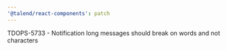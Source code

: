 ```yaml
---
'@talend/react-components': patch
---
```


TDOPS-5733 - Notification long messages should break on words and not characters
